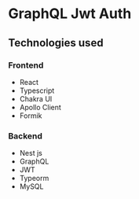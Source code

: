 # GraphQL Jwt Auth

## Technologies used

### Frontend

-   React
-   Typescript
-   Chakra UI
-   Apollo Client
-   Formik

### Backend

-   Nest js
-   GraphQL
-   JWT
-   Typeorm
-   MySQL
